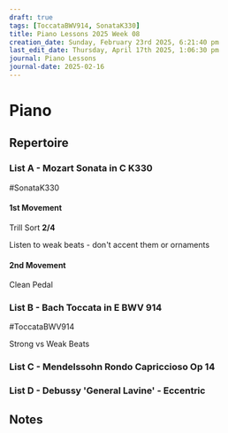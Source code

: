 ```yaml
---
draft: true
tags: [ToccataBWV914, SonataK330]
title: Piano Lessons 2025 Week 08
creation_date: Sunday, February 23rd 2025, 6:21:40 pm
last_edit_date: Thursday, April 17th 2025, 1:06:30 pm
journal: Piano Lessons
journal-date: 2025-02-16
---
```


# Piano

## Repertoire

### List A - Mozart Sonata in C K330

#SonataK330

#### 1st Movement

Trill Sort **2/4**

Listen to weak beats - don't accent them or ornaments

#### 2nd Movement

Clean Pedal

### List B - Bach Toccata in E BWV 914

#ToccataBWV914

Strong vs Weak Beats

### List C - Mendelssohn Rondo Capriccioso Op 14

### List D - Debussy 'General Lavine' - Eccentric

## Notes
